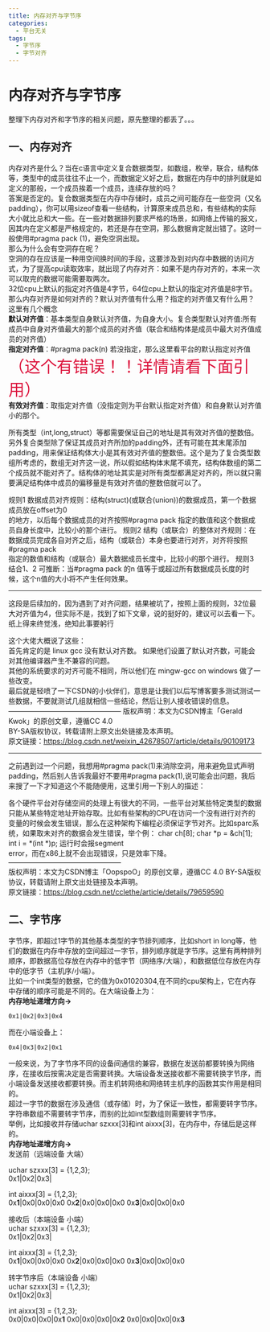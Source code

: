 ```yaml
---
title: 内存对齐与字节序
categories:
  - 平台无关
tags:
  - 字节序
  - 字节对齐
---
```


# 内存对齐与字节序

整理下内存对齐和字节序的相关问题，原先整理的都丢了。。。

## 一、内存对齐

内存对齐是什么？当在c语言中定义复合数据类型，如数组，枚举，联合，结构体等，类型中的成员往往不止一个，而数据定义好之后，数据在内存中的排列就是如定义的那般，一个成员挨着一个成员，连续存放的吗？<br/> 答案是否定的。复合数据类型在内存中存储时，成员之间可能存在一些空洞（又名padding），你可以用sizeof查看一些结构，计算原来成员总和，有些结构的实际大小就比总和大一些。在一些对数据排列要求严格的场景，如网络上传输的报文，因其内在定义都是严格规定的，若还是存在空洞，那么数据肯定就出错了。这时一般使用#pragma pack (1)，避免空洞出现。<br/> 那么为什么会有空洞存在呢？<br/> 空洞的存在应该是一种用空间换时间的手段，这要涉及到对内存中数据的访问方式，为了提高cpu读取效率，就出现了内存对齐：如果不是内存对齐的，本来一次可以取完的数据可能需要取两次。<br/> 32位cpu上默认的指定对齐值是4字节，64位cpu上默认的指定对齐值是8字节。<br/> 那么内存对齐是如何对齐的？默认对齐值有什么用？指定的对齐值又有什么用？<br/> 这里有几个概念<br/> **默认对齐值**：基本类型自身默认对齐值，为自身大小。复合类型默认对齐值:所有成员中自身对齐值最大的那个成员的对齐值（联合和结构体是成员中最大对齐值成员的对齐值）<br/> **指定对齐值**：#pragma pack(n) 若没指定，那么这里看平台的默认指定对齐值<font color="#DC143C" size="6">（这个有错误！！详情请看下面引用）</font><br/> **有效对齐值**：取指定对齐值（没指定则为平台默认指定对齐值）和自身默认对齐值小的那个。

所有类型（int,long,struct）等都需要保证自己的地址是其有效对齐值的整数倍。另外复合类型除了保证其成员对齐所加的padding外，还有可能在其末尾添加padding，用来保证结构体大小是其有效对齐值的整数倍。这个是为了复合类型数组所考虑的，数组无对齐这一说，所以假如结构体末尾不填充，结构体数组的第二个成员就不能对齐了。结构体的地址其实是对所有类型都满足对齐的，所以就只需要满足结构体中成员的偏移量是有效对齐值的整数倍就可以了。

> 
规则1 数据成员对齐规则：结构(struct)(或联合(union))的数据成员，第一个数据成员放在offset为0<br/> 的地方，以后每个数据成员的对齐按照#pragma pack 指定的数值和这个数据成员自身长度中，比较小的那个进行。
规则2 结构（或联合）的整体对齐规则：在数据成员完成各自对齐之后，结构（或联合）本身也要进行对齐，对齐将按照#pragma pack<br/> 指定的数值和结构（或联合）最大数据成员长度中，比较小的那个进行。
规则3 结合1、2 可推断：当#pragma pack 的n 值等于或超过所有数据成员长度的时候，这个n值的大小将不产生任何效果。


---


这段是后续加的，因为遇到了对齐问题，结果被坑了，按照上面的规则，32位最大对齐值为4，但实际不是，找到了如下文章，说的挺好的，建议可以去看一下。<br/> 纸上得来终觉浅，绝知此事要躬行

> 
这个大佬大概说了这些：<br/> 首先肯定的是 linux gcc 没有默认对齐数。 如果他们设置了默认对齐数，可能会对其他编译器产生不兼容的问题。<br/> 其他的系统要求的对齐可能不相同，所以他们在 mingw-gcc on windows 做了一些改变。<br/> 最后就是轻喷了一下CSDN的小伙伴们，意思是让我们以后写博客要多测试测试一些数据，不要就测试几组就相信一些结论，然后让别人接收错误的信息。<br/> ———————————————— 版权声明：本文为CSDN博主「Gerald Kwok」的原创文章，遵循CC 4.0<br/> BY-SA版权协议，转载请附上原文出处链接及本声明。<br/> 原文链接：https://blog.csdn.net/weixin_42678507/article/details/90109173


---


之前遇到过一个问题，我想用#pragma pack(1)来消除空洞，用来避免显式声明padding，然后别人告诉我最好不要用#pragma pack(1),说可能会出问题，我后来搜了一下才知道这个不能随便用，这里引用一下别人的描述：

> 
各个硬件平台对存储空间的处理上有很大的不同，一些平台对某些特定类型的数据只能从某些特定地址开始存取。比如有些架构的CPU在访问一个没有进行对齐的变量的时候会发生错误，那么在这种架构下编程必须保证字节对齐。比如sparc系统，如果取未对齐的数据会发生错误，举个例：
char ch[8]; char *p = &amp;ch[1]; int i = *(int *)p; 运行时会报segment<br/> error，而在x86上就不会出现错误，只是效率下降。<br/> ————————————————<br/> 版权声明：本文为CSDN博主「OopspoO」的原创文章，遵循CC 4.0 BY-SA版权协议，转载请附上原文出处链接及本声明。<br/> 原文链接：https://blog.csdn.net/cclethe/article/details/79659590


## 二、字节序

字节序，即超过1字节的其他基本类型的字节排列顺序，比如short in long等，他们的数据在内存中存放的空间超过一字节，排列顺序就是字节序。这里有两种排列顺序，即数据高位存放在内存中的低字节（网络序/大端），和数据低位存放在内存中的低字节（主机序/小端）。<br/> 比如一个int类型的数据，它的值为0x01020304,在不同的cpu架构上，它在内存中存储的顺序可能是不同的。在大端设备上为：<br/> ****内存地址递增方向-&gt;****

```
0x1|0x2|0x3|0x4

```

而在小端设备上：

```
0x4|0x3|0x2|0x1

```

一般来说，为了字节序不同的设备间通信的兼容，数据在发送前都要转换为网络序，在接收后按需决定是否需要转换。大端设备发送接收都不需要转换字节序，而小端设备发送接收都要转换。而主机转网络和网络转主机序的函数其实作用是相同的。<br/> 超过一字节的数据在涉及通信（或存储）时，为了保证一致性，都需要转字节序。字符串数组不需要转字节序，而别的比如int型数组则需要转字节序。<br/> 举例，比如接收并存储uchar szxxx[3]和int aixxx[3]，在内存中，存储后是这样的。<br/> ****内存地址递增方向-&gt;****<br/> 发送前（远端设备 大端）

uchar szxxx[3] = {1,2,3};<br/> 0x1|0x2|0x3|

int aixxx[3] = {1,2,3};<br/> 0x**1**|0x0|0x0|0x0 0x**2**|0x0|0x0|0x0 0x**3**|0x0|0x0|0x0

接收后（本端设备 小端）<br/> uchar szxxx[3] = {1,2,3};<br/> 0x1|0x2|0x3|

int aixxx[3] = {1,2,3};<br/> 0x**1**|0x0|0x0|0x0 0x**2**|0x0|0x0|0x0 0x**3**|0x0|0x0|0x0

转字节序后（本端设备 小端）<br/> uchar szxxx[3] = {1,2,3};<br/> 0x1|0x2|0x3|

int aixxx[3] = {1,2,3};<br/> 0x0|0x0|0x0|0x**1** 0x0|0x0|0x0|0x**2** 0x0|0x0|0x0|0x**3**
